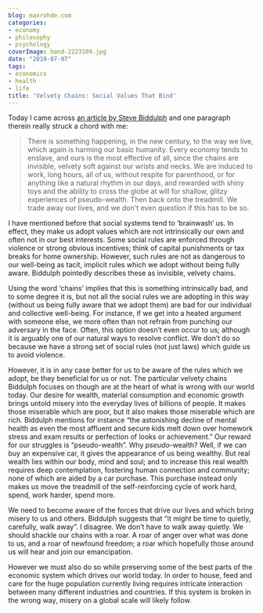 ```yaml
---
blog: maxrohde.com
categories:
- economy
- philosophy
- psychology
coverImage: hand-2223109.jpg
date: "2019-07-07"
tags:
- economics
- health
- life
title: 'Velvety Chains: Social Values That Bind'
---
```


Today I came across [an article by Steve Biddulph](http://www.smh.com.au/comment/we-are-trading-away-our-lives-for-the-shallow-rewards-of-capitalism--and-its-harming-our-children-20180125-h0o9b7.html) and one paragraph therein really struck a chord with me:

> There is something happening, in the new century, to the way we live, which again is harming our basic humanity. Every economy tends to enslave, and ours is the most effective of all, since the chains are invisible, velvety soft against our wrists and necks. We are induced to work, long hours, all of us, without respite for parenthood, or for anything like a natural rhythm in our days, and rewarded with shiny toys and the ability to cross the globe at will for shallow, glitzy experiences of pseudo-wealth. Then back onto the treadmill. We trade away our lives, and we don't even question if this has to be so.

I have mentioned before that social systems tend to ‘brainwash’ us. In effect, they make us adopt values which are not intrinsically our own and often not in our best interests. Some social rules are enforced through violence or strong obvious incentives; think of capital punishments or tax breaks for home ownership. However, such rules are not as dangerous to our well-being as tacit, implicit rules which we adopt without being fully aware. Biddulph pointedly describes these as invisible, velvety chains.

Using the word ‘chains’ implies that this is something intrinsically bad, and to some degree it is, but not all the social rules we are adopting in this way (without us being fully aware that we adopt them) are bad for our individual and collective well-being. For instance, if we get into a heated argument with someone else, we more often than not refrain from punching our adversary in the face. Often, this option doesn’t even occur to us; although it is arguably one of our natural ways to resolve conflict. We don’t do so because we have a strong set of social rules (not just laws) which guide us to avoid violence.

However, it is in any case better for us to be aware of the rules which we adopt, be they beneficial for us or not. The particular velvety chains Biddulph focuses on though are at the heart of what is wrong with our world today. Our desire for wealth, material consumption and economic growth brings untold misery into the everyday lives of billions of people. It makes those miserable which are poor, but it also makes those miserable which are rich. Biddulph mentions for instance “the astonishing decline of mental health as even the most affluent and secure kids melt down over homework stress and exam results or perfection of looks or achievement.” Our reward for our struggles is “pseudo-wealth”. Why _pseudo_\-wealth? Well, if we can buy an expensive car, it gives the appearance of us being wealthy. But real wealth lies within our body, mind and soul; and to increase this real wealth requires deep contemplation, fostering human connection and community; none of which are aided by a car purchase. This purchase instead only makes us move the treadmill of the self-reinforcing cycle of work hard, spend, work harder, spend more.

We need to become aware of the forces that drive our lives and which bring misery to us and others. Biddulph suggests that “it might be time to quietly, carefully, walk away”. I disagree. We don’t have to walk away quietly. We should shackle our chains with a roar. A roar of anger over what was done to us, and a roar of newfound freedom; a roar which hopefully those around us will hear and join our emancipation.

However we must also do so while preserving some of the best parts of the economic system which drives our world today. In order to house, feed and care for the huge population currently living requires intricate interaction between many different industries and countries. If this system is broken in the wrong way, misery on a global scale will likely follow.
